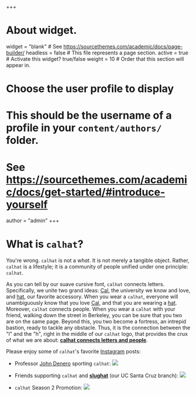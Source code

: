 +++
# About widget.
widget = "blank"  # See https://sourcethemes.com/academic/docs/page-builder/
headless = false  # This file represents a page section.
active = true  # Activate this widget? true/false
weight = 10  # Order that this section will appear in.

# Choose the user profile to display
# This should be the username of a profile in your `content/authors/` folder.
# See https://sourcethemes.com/academic/docs/get-started/#introduce-yourself
author = "admin"
+++

# What is `calhat`?

You're wrong. `calhat` is not a *what*. It is not merely a tangible object. Rather, `calhat` is a lifestyle; it is a community of people unified under one principle: `calhat`.

As you can tell by our suave cursive font, `calhat` connects letters. Specifically, we unite two grand ideas: [Cal](https://www.berkeley.edu), the university we know and love, and [hat](https://en.wikipedia.org/wiki/Hat), our favorite accessory. When you wear a `calhat`, everyone will unambiguously know that you love [Cal](https://www.berkeley.edu), and that you are wearing a [hat](https://en.wikipedia.org/wiki/Hat). Moreover, `calhat` connects people. When you wear a `calhat` with your friend, walking down the street in Berkeley, you can be sure that you two are on the same page. Beyond this, you two become a fortress, an intrepid bastion, ready to tackle any obstacle. Thus, it is the connection between the "l" and the "h", right in the middle of our `calhat` logo, that provides the crux of what we are about: [**calhat connects letters and people**](https://www.instagram.com/officialcalhat).

Please enjoy some of `calhat`'s favorite [Instagram](https://www.instagram.com/officialcalhat) posts:

* Professor [John Denero](https://www2.eecs.berkeley.edu/Faculty/Homepages/denero.html) sporting `calhat`:
![](/img/calhat_denero.png)

* Friends supporting `calhat` and [**slughat**](https://www.instagram.com/slughat/) (our UC Santa Cruz branch):
![](/img/calhat_x_slughat.png)

* `calhat` Season 2 Promotion:
![](/img/calhat_szn2_promo.png)


